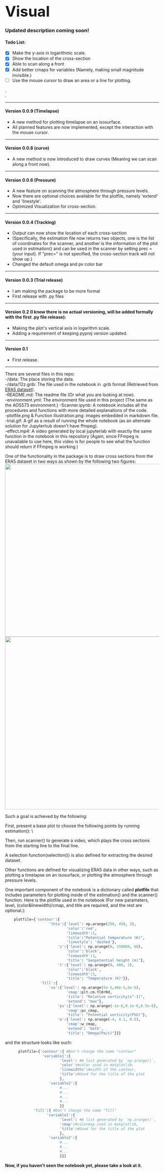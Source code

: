 # <b><font size=18>Visual</font></b>
### Updated description coming soon!

#### Todo List:
- [x] Make the y-axis in logarithmic scale.
- [x] Show the location of the cross-section
- [x] Able to scan along a front
- [x] Add better cmaps for variables (Namely, making small magnitude invisible.)
- [ ] Use the mouse cursor to draw an area or a line for plotting.

. \
. 

---

#### Version 0.0.9 (Timelapse)

- A new method for plotting timelapse on an isosurface. 
- All planned features are now implemented, except the interaction with the mouse cursor.

---

#### Version 0.0.8 (curve)

- A new method is now introduced to draw curves (Meaning we can scan along a front now). 

---

#### Version 0.0.6 (Pressure)

- A new feature on scanning the atmosphere through pressure levels.
- Now there are optional choices available for the plotfile, namely 'extend' and 'linestyle'. 
- Optimized Visualization for cross-section.

---

#### Version 0.0.4 (Tracking)

- Output can now show the location of each cross-section
- (Specifically, the estimation file now returns two objects, one is the list of coordinates for the scanner, and another is the information of the plot used in estimation() and can be used in the scanner by setting prec = (your input). If "prec=" is not specified, the cross-section track will not show up.) 
- Changed the default omega and pv color bar

---

#### Version 0.0.3 (Trial release)

- I am making the package to be more formal
- First release with .py files

---

#### Version 0.2 (I know there is no actual versioning, will be added formally with the first .py file release):

- Making the plot's vertical axis in logarithm scale. 
- Adding a requirement of keeping pyproj version updated. 

---

#### Version 0.1

- First release.

---

There are several files in this repo:\
-/data: The place storing the data.\
-/data/12z.grib: The file used in the notebook in .grib format (Retrieved from [ERA5 dataset](https://cds.climate.copernicus.eu/cdsapp#!/dataset/reanalysis-era5-pressure-levels?tab=form)).\
-README.md: The readme file (Or what you are looking at now).\
-environment.yml: The environment file used in this project (The same as the AOS573 environment.)
-Scanner.ipynb: A notebook includes all the procedures and functions with more detailed explanations of the code.\
-plotfile.png & Function illustration.png: images embedded in markdown file.\
-trial.gif: A gif as a result of running the whole notebook (as an alternate solution for Jupyterhub doesn't have ffmpeg).\
-effect.mp4: A video generated by local jupyterlab with exactly the same function in the notebook in this repository (Again, since FFmpeg is unavailable to use here, this video is for people to see what the function should return if FFmpeg is working.)

One of the functionality in the package is to draw cross sections from the ERA5 dataset in two ways as shown by the following two figures:\
<img src='Function illustration.png' width='927' height='565'/>
<img src='Function illustration2.png' width='831' height='565'/>

Such a goal is achieved by the following:

First, present a base plot to choose the following points by running estimation(): \

Then, run scanner() to generate a video, which plays the cross sections from the starting line to the final line.

A selection function(selection()) is also defined for extracting the desired dataset.

Other functions are defined for visualizing ERA5 data in other ways, such as plotting a timelapse on an isosurface, or plotting the atmosphere through pressure levels.

One important component of the notebook is a dictionary called <b>plotfile</b> that includes parameters for plotting inside of the estimation() and the scanner() function.
Here is the plotfile used in the notebook (For new parameters, level, (color&linewidth)/cmap, and title are required, and the rest are optional.):

```python
    plotfile={'contour':{
                    'thta':{'level': np.arange(250, 450, 3),
                            'color':'red',
                            'linewidth':1,
                            'title':"Potential temperature (K)",
                            'linestyle': 'dashed'},
                        'z':{'level': np.arange(0, 150000, 60),
                            'color':'black',
                            'linewidth':1, 
                            'title': "Geopotential height (m)"},
                        't':{'level': np.arange(0, 400, 3),
                            'color':'black',
                            'linewidth':1, 
                            'title': "Temperature (K)"}},
                'fill':{
                    'vo':{'level': np.arange(5e-5,40e-5,5e-5),
                            'cmap':plt.cm.YlOrRd,
                            'title': "Relative vorticity(s^-1)",
                            'extend': "max"},
                        'pv':{'level': np.arange(-1e-6,9.1e-6,0.5e-6),
                            'cmap':pv_cmap,
                            'title': "Potential vorticity(PVU)"},
                        'w':{'level': np.arange(-4, 4.1, 0.5),
                            'cmap':w_cmap,
                            'extend': 'both',
                            'title': "Omega(Pa/s)"}}}

```
and the structure looks like such:
```python
      plotfile={'contour':{ #Don't change the name "contour"
                 'variable1':{
                         'level': #A list generated by `np.arange()`,
                         'color':#color used in matplotlib,
                         'linewidths':#width of the contour,
                         'title':#Used for the title of the plot
                         },
                    'variable2':{
                         #...
                         #...
                         #...
                         #...
                         }}
             'fill':{ #Don't change the name "fill"
                   'variable1':{
                         'level': #A list generated by `np.arange()`,
                         'cmap':#colormap used in matplotlib,
                         'title':#Used for the title of the plot
                         },
                    'variable2':{
                         #...
                         #...
                         #...
                         }}}
```                         
    
<b>Now, if you haven't seen the notebook yet, please take a look at it.</b>
